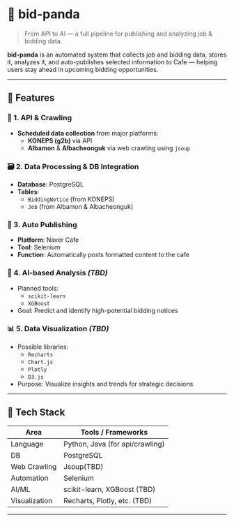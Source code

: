 # 🐼 bid-panda

> From API to AI — a full pipeline for publishing and analyzing job & bidding data.

**bid-panda** is an automated system that collects job and bidding data, stores it, analyzes it, and auto-publishes selected information to Cafe — helping users stay ahead in upcoming bidding opportunities.

---

## 🚀 Features

### 📡 1. API & Crawling

- **Scheduled data collection** from major platforms:
  - **KONEPS (g2b)** via API
  - **Albamon** & **Albacheonguk** via web crawling using `jsoup`

### 🗃 2. Data Processing & DB Integration

- **Database**: PostgreSQL
- **Tables**:
  - `BiddingNotice` (from KONEPS)
  - `Job` (from Albamon & Albacheonguk)

### 📝 3. Auto Publishing

- **Platform**: Naver Cafe
- **Tool**: Selenium
- **Function**: Automatically posts formatted content to the cafe

### 🤖 4. AI-based Analysis _(TBD)_

- Planned tools:
  - `scikit-learn`
  - `XGBoost`
- Goal: Predict and identify high-potential bidding notices

### 📊 5. Data Visualization _(TBD)_

- Possible libraries:
  - `Recharts`
  - `Chart.js`
  - `Plotly`
  - `D3.js`
- Purpose: Visualize insights and trends for strategic decisions

---

## 📂 Tech Stack

| Area          | Tools / Frameworks              |
| ------------- | ------------------------------- |
| Language      | Python, Java (for api/crawling) |
| DB            | PostgreSQL                      |
| Web Crawling  | Jsoup(TBD)                      |
| Automation    | Selenium                        |
| AI/ML         | scikit-learn, XGBoost (TBD)     |
| Visualization | Recharts, Plotly, etc. (TBD)    |

---
